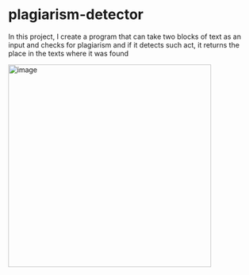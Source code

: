 # plagiarism-detector
In this project, I create a program that can take two blocks of text as an input and checks for plagiarism and if it detects such act, it returns the place in the texts where it was found

<img width="409" alt="image" src="https://user-images.githubusercontent.com/71937990/150648770-b35c6a3a-1405-44ce-be2b-8c95d62455dd.png">

